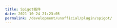 ```yaml
---
title: Spigot插件
date: 2021-10-24 21:23:05
permalink: /development/unofficial/plugin/spigot/
---
```

